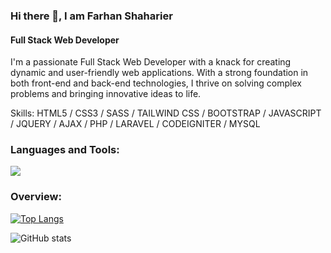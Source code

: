 ### Hi there 👋, I am Farhan Shaharier
#### Full Stack Web Developer
I'm a passionate Full Stack Web Developer with a knack for creating dynamic and user-friendly web applications. With a strong foundation in both front-end and back-end technologies, I thrive on solving complex problems and bringing innovative ideas to life.

Skills:  HTML5 / CSS3 / SASS / TAILWIND CSS / BOOTSTRAP / JAVASCRIPT / JQUERY /  AJAX / PHP / LARAVEL / CODEIGNITER / MYSQL

<h3 align="left">Languages and Tools:</h3>
<p align="left">
  <a href="https://go-skill-icons.vercel.app/">
    <img src="https://go-skill-icons.vercel.app/api/icons?i=html,css,bootstrap,tailwind,js,jquery,react,php,laravel,codeigniter,npm,webpack,vite" />
  </a>
</p>

<h3 align="left">Overview:</h3>

[![Top Langs](https://github-readme-stats.vercel.app/api/top-langs/?username=fshaharier96)](https://github.com/anuraghazra/github-readme-stats)

![GitHub stats](https://github-readme-stats.vercel.app/api?username=fshaharier96&show_icons=true)  



